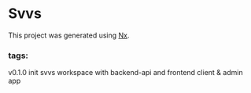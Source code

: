 

# Svvs

This project was generated using [Nx](https://nx.dev).

### tags:
v0.1.0 init svvs workspace with backend-api and frontend client & admin app
